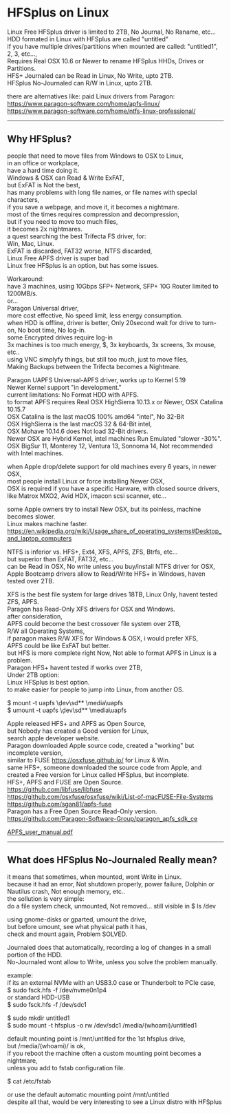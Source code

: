 # HFSplus on Linux

Linux Free HFSplus driver is limited to 2TB, No Journal, No Raname, etc... </br>
HDD formated in Linux with HFSplus are called "untitled" </br>
if you have multiple drives/partitions when mounted are called: "untitled1", 2, 3, etc..., </br>
Requires Real OSX 10.6 or Newer to rename HFSplus HHDs, Drives or Partitions. </br>
HFS+ Journaled can be Read in Linux, No Write, upto 2TB. </br>
HFSplus No-Journaled can R/W in Linux, upto 2TB. </br>

there are alternatives like: paid Linux drivers from Paragon: </br> 
https://www.paragon-software.com/home/apfs-linux/ </br>
https://www.paragon-software.com/home/ntfs-linux-professional/ </br>

----------

## Why HFSplus? 

people that need to move files from Windows to OSX to Linux, </br>
in an office or workplace, </br>
have a hard time doing it. </br>
Windows & OSX can Read & Write ExFAT, </br>
but ExFAT is Not the best, </br>
has many problems with long file names, or file names with special characters, </br>
if you save a webpage, and move it, it becomes a nightmare. </br>
most of the times requires compression and decompression, </br>
but if you need to move too much files, </br>
it becomes 2x nightmares. </br>
a quest searching the best Trifecta FS driver, for: </br>
Win, Mac, Linux. </br>
ExFAT is discarded, FAT32 worse, NTFS discarded, </br>
Linux Free APFS driver is super bad </br>
Linux free HFSplus is an option, but has some issues. </br>

Workaround: </br>
have 3 machines, using 10Gbps SFP+ Network, SFP+ 10G Router limited to 1200MB/s. </br>
or... </br>
Paragon Universal driver, </br>
more cost effective, No speed limit, less energy consumption. </br>
when HDD is offline, driver is better, Only 20second wait for drive to turn-on, No boot time, No log-in. </br>
some Encrypted drives require log-in </br>
3x machines is too much energy, $, 3x keyboards, 3x screens, 3x mouse, etc.. </br>
using VNC simplyfy things, but still too much, just to move files, </br>
Making Backups between the Trifecta becomes a Nightmare. </br>

Paragon UAPFS Universal-APFS driver, works up to Kernel 5.19 </br>
Newer Kernel support "in development." </br>
current limitations: No Format HDD with APFS. </br>
to format APFS requires Real OSX HighSierra 10.13.x or Newer, OSX Catalina 10.15.7 </br>
OSX Catalina is the last macOS 100% amd64 "intel", No 32-Bit </br>
OSX HighSierra is the last macOS 32 & 64-Bit intel, </br>
OSX Mohave 10.14.6 does Not load 32-Bit drivers. </br>
Newer OSX are Hybrid Kernel, intel machines Run Emulated "slower -30%". </br>
OSX BigSur 11, Monterey 12, Ventura 13, Sonnoma 14, Not recommended with Intel machines. </br>

when Apple drop/delete support for old machines every 6 years, in newer OSX, </br>
most people install Linux or force installing Newer OSX, </br>
OSX is required if you have a specific Harware, with closed source drivers, </br>
like Matrox MXO2, Avid HDX, imacon scsi scanner, etc... </br>

some Apple owners try to install New OSX, but its poinless, machine becomes slower. </br>
Linux makes machine faster. </br>
https://en.wikipedia.org/wiki/Usage_share_of_operating_systems#Desktop_and_laptop_computers </br>

NTFS is inferior vs. HFS+, Ext4, XFS, APFS, ZFS, Btrfs, etc... </br>
but superior than ExFAT, FAT32, etc... </br>
can be Read in OSX, No write unless you buy/install NTFS driver for OSX, </br>
Apple Bootcamp drivers allow to Read/Write HFS+ in Windows, haven tested over 2TB. </br>

XFS is the best file system for large drives 18TB, Linux Only, havent tested ZFS, APFS. </br>
Paragon has Read-Only XFS drivers for OSX and Windows. </br>
after consideration, </br>
APFS could become the best crossover file system over 2TB, </br>
R/W all Operating Systems, </br>
if paragon makes R/W XFS for Windows & OSX, i would prefer XFS, </br>
APFS could be like ExFAT but better. </br>
but HFS is more complete right Now, Not able to format APFS in Linux is a problem. </br>
Paragon HFS+ havent tested if works over 2TB, </br>
Under 2TB option: </br>
Linux HFSplus is best option. </br>
to make easier for people to jump into Linux, from another OS. </br>

$ mount -t uapfs \ḑev\sd** \media\uapfs </br>
$ umount -t uapfs \ḑev\sd** \media\uapfs </br>

Apple released HFS+ and APFS as Open Source, </br>
but Nobody has created a Good version for Linux, </br>
search apple developer website. </br>
Paragon downloaded Apple source code, created a "working" but incomplete version, </br>
similar to FUSE https://osxfuse.github.io/ for Linux & Win. </br>
same HFS+, someone downloaded the source code from Apple, and created a Free version for Linux called HFSplus, but incomplete. </br>
HFS+, APFS and FUSE are Open Source. </br>
https://github.com/libfuse/libfuse </br>
https://github.com/osxfuse/osxfuse/wiki/List-of-macFUSE-File-Systems </br>
https://github.com/sgan81/apfs-fuse </br>
Paragon has a Free Open Source Read-Only version. </br>
https://github.com/Paragon-Software-Group/paragon_apfs_sdk_ce </br>

[APFS_user_manual.pdf](https://github.com/juanpc2018/HFSplus-on-Linux/files/13272392/APFS_user_manual.pdf)

----------

## What does HFSplus No-Journaled Really mean?

it means that sometimes, when mounted, wont Write in Linux. </br>
because it had an error, Not shutdown properly, power failure, Dolphin or Nautilus crash, Not enough memory, etc..  </br>
the sollution is very simple: </br>
do a file system check, unmounted, Not removed... still visible in $ ls /dev </br>

using gnome-disks or gparted, umount the drive,  </br>
but before umount, see what physical path it has, </br>
check and mount again, Problem SOLVED. </br>

Journaled does that automatically, recording a log of changes in a small portion of the HDD. </br>
No-Journaled wont allow to Write, unless you solve the problem manually. </br>

example: </br>
if its an external NVMe with an USB3.0 case or Thunderbolt to PCIe case,  </br>
$ sudo fsck.hfs -f /dev/nvme0n1p4 </br>
or standard HDD-USB </br>
$ sudo fsck.hfs -f /dev/sdc1 </br>

$ sudo mkdir untitled1 </br>
$ sudo mount -t hfsplus -o rw /dev/sdc1 /media/(whoami)/untitled1 </br>

default mounting point is /mnt/untitled for the 1st hfsplus drive, </br>
but /media/(whoami)/ is ok, </br>
if you reboot the machine often a custom mounting point becomes a nightmare, </br>
unless you add to fstab configuration file. </br>

$ cat /etc/fstab </br>

or use the default automatic mounting point /mnt/untitled  </br>
despite all that, would be very interesting to see a Linux distro with HFSplus </br>
